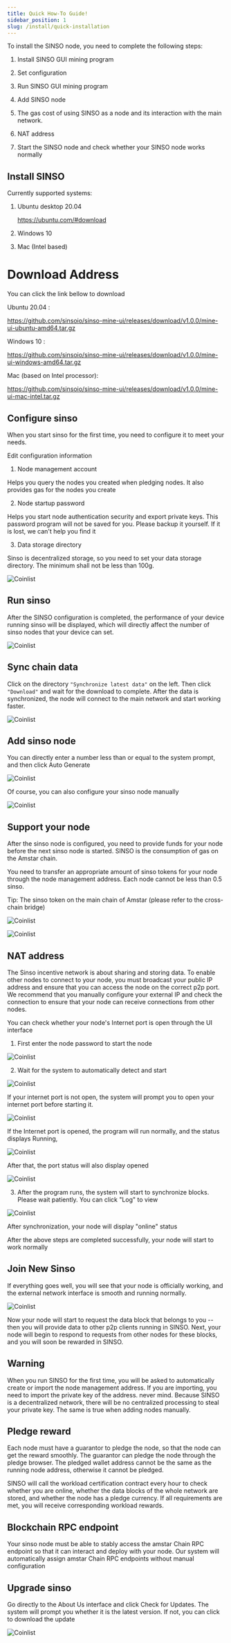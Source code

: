 ```yaml
---
title: Quick How-To Guide!
sidebar_position: 1
slug: /install/quick-installation
---
```


To install the SINSO node, you need to complete the following steps:

1. Install SINSO GUI mining program

2. Set configuration

3. Run SINSO GUI mining program

4. Add SINSO node

5. The gas cost of using SINSO as a node and its interaction with the main network.

6. NAT address

7. Start the SINSO node and check whether your SINSO node works normally

## Install SINSO

Currently supported systems:

1. Ubuntu desktop 20.04

   https://ubuntu.com/#download

2. Windows 10

3. Mac (Intel based)

# Download Address

You can click the link bellow to download

Ubuntu 20.04 :

https://github.com/sinsoio/sinso-mine-ui/releases/download/v1.0.0/mine-ui-ubuntu-amd64.tar.gz

Windows 10 :

https://github.com/sinsoio/sinso-mine-ui/releases/download/v1.0.0/mine-ui-windows-amd64.tar.gz

Mac (based on Intel processor):

https://github.com/sinsoio/sinso-mine-ui/releases/download/v1.0.0/mine-ui-mac-intel.tar.gz

## Configure sinso

When you start sinso for the first time, you need to configure it to meet your needs.

Edit configuration information

1. Node management account

Helps you query the nodes you created when pledging nodes. It also provides gas for the nodes you create

2. Node startup password

Helps you start node authentication security and export private keys. This password program will not be saved for you. Please backup it yourself. If it is lost, we can't help you find it

3. Data storage directory

Sinso is decentralized storage, so you need to set your data storage directory. The minimum shall not be less than 100g.

![Coinlist ](../img/in1.jpg)

## Run sinso

After the SINSO configuration is completed, the performance of your device running sinso will be displayed, which will directly affect the number of sinso nodes that your device can set.

![Coinlist ](../img/in2.jpg)

## Sync chain data

Click on the directory `"Synchronize latest data"` on the left. Then click `"Download"` and wait for the download to complete. After the data is synchronized, the node will connect to the main network and start working faster.

![Coinlist ](../img/inChain.jpg)

## Add sinso node

You can directly enter a number less than or equal to the system prompt, and then click Auto Generate

![Coinlist ](../img/in3.jpg)

Of course, you can also configure your sinso node manually

![Coinlist ](../img/in4.jpg)

## Support your node

After the sinso node is configured, you need to provide funds for your node before the next sinso node is started. SINSO is the consumption of gas on the Amstar chain.

You need to transfer an appropriate amount of sinso tokens for your node through the node management address. Each node cannot be less than 0.5 sinso.

Tip: The sinso token on the main chain of Amstar (please refer to the cross-chain bridge)

![Coinlist ](../img/in5.jpg)

![Coinlist ](../img/in6.jpg)

## NAT address

The Sinso incentive network is about sharing and storing data. To enable other nodes to connect to your node, you must broadcast your public IP address and ensure that you can access the node on the correct p2p port. We recommend that you manually configure your external IP and check the connection to ensure that your node can receive connections from other nodes.

You can check whether your node's Internet port is open through the UI interface

1. First enter the node password to start the node

![Coinlist ](../img/ts1.jpg)

2. Wait for the system to automatically detect and start

![Coinlist ](../img/ts2.jpg)

If your internet port is not open, the system will prompt you to open your internet port before starting it.

![Coinlist ](../img/ts3.jpg)

If the Internet port is opened, the program will run normally, and the status displays Running,

![Coinlist ](../img/ts4.jpg)

After that, the port status will also display opened

![Coinlist ](../img/ts5.jpg)

3. After the program runs, the system will start to synchronize blocks. Please wait patiently. You can click "Log" to view

![Coinlist ](../img/ts6.jpg)

After synchronization, your node will display "online" status

After the above steps are completed successfully, your node will start to work normally

## Join New Sinso

If everything goes well, you will see that your node is officially working, and the external network interface is smooth and running normally.

![Coinlist ](../img/ts7.jpg)

Now your node will start to request the data block that belongs to you -- then you will provide data to other p2p clients running in SINSO. Next, your node will begin to respond to requests from other nodes for these blocks, and you will soon be rewarded in SINSO.

## Warning

When you run SINSO for the first time, you will be asked to automatically create or import the node management address. If you are importing, you need to import the private key of the address. never mind. Because SINSO is a decentralized network, there will be no centralized processing to steal your private key. The same is true when adding nodes manually.

## Pledge reward

Each node must have a guarantor to pledge the node, so that the node can get the reward smoothly. The guarantor can pledge the node through the pledge browser. The pledged wallet address cannot be the same as the running node address, otherwise it cannot be pledged.

SINSO will call the workload certification contract every hour to check whether you are online, whether the data blocks of the whole network are stored, and whether the node has a pledge currency. If all requirements are met, you will receive corresponding workload rewards.

## Blockchain RPC endpoint

Your sinso node must be able to stably access the amstar Chain RPC endpoint so that it can interact and deploy with your node. Our system will automatically assign amstar Chain RPC endpoints without manual configuration

## Upgrade sinso

Go directly to the About Us interface and click Check for Updates. The system will prompt you whether it is the latest version. If not, you can click to download the update

![Coinlist ](../img/ts8.jpg)
